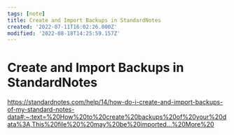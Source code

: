 ```yaml
---
tags: [note]
title: Create and Import Backups in StandardNotes
created: '2022-07-11T16:02:26.000Z'
modified: '2022-08-18T14:25:59.157Z'
---
```


# Create and Import Backups in StandardNotes

https://standardnotes.com/help/14/how-do-i-create-and-import-backups-of-my-standard-notes-data#:~:text=%20How%20to%20create%20backups%20of%20your%20data%3A,This%20file%20%20may%20be%20imported...%20More%20
